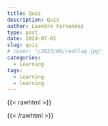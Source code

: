 ```yaml
---
title: Quiz
description: Quiz
author: Leandro Fernandez
type: post
date: 2024-07-01
slug: quiz
# cover: "/2023/09/redflag.jpg"
categories:
  - Learning
tags:
  - Learning
  - learning
---
```

{{< rawhtml >}}
<div id="quiz-container">
    <div id="question-container" class="question"></div>
    <ul id="answers-container" class="answers"></ul>
    <button id="next-button" style="display: none;">Next Question</button>
    <div id="result-container" class="result"></div>
</div>

<script>
    const questions = [
        {
            question: "What is the capital of France?",
            answers: ["Berlin", "Madrid", "Paris", "Rome", "Lisbon"],
            correctAnswer: 2
        },
        {
            question: "Which planet is known as the Red Planet?",
            answers: ["Earth", "Mars", "Jupiter", "Saturn", "Venus"],
            correctAnswer: 1
        },
        {
            question: "What is the largest ocean on Earth?",
            answers: ["Atlantic Ocean", "Indian Ocean", "Arctic Ocean", "Southern Ocean", "Pacific Ocean"],
            correctAnswer: 4
        }
    ];

    let currentQuestionIndex = 0;
    let correctResponses = 0;

    function showQuestion() {
        const questionContainer = document.getElementById('question-container');
        const answersContainer = document.getElementById('answers-container');
        const nextButton = document.getElementById('next-button');
        const resultContainer = document.getElementById('result-container');

        questionContainer.textContent = questions[currentQuestionIndex].question;
        answersContainer.innerHTML = '';

        questions[currentQuestionIndex].answers.forEach((answer, index) => {
            const li = document.createElement('li');
            const button = document.createElement('button');
            button.textContent = answer;
            button.onclick = () => checkAnswer(index);
            li.appendChild(button);
            answersContainer.appendChild(li);
        });

        nextButton.style.display = 'none';
        resultContainer.textContent = '';
    }

    function checkAnswer(selectedIndex) {
        const correctIndex = questions[currentQuestionIndex].correctAnswer;
        const resultContainer = document.getElementById('result-container');
        const nextButton = document.getElementById('next-button');

        if (selectedIndex === correctIndex) {
            resultContainer.textContent = 'Correct!';
            correctResponses++;
        } else {
            resultContainer.textContent = `Incorrect! The correct answer was: ${questions[currentQuestionIndex].answers[correctIndex]}`;
        }

        nextButton.style.display = 'block';
    }

    document.getElementById('next-button').onclick = () => {
        currentQuestionIndex++;
        if (currentQuestionIndex < questions.length) {
            showQuestion();
        } else {
            showFinalResult();
        }
    };

    function showFinalResult() {
        const quizContainer = document.getElementById('quiz-container');
        quizContainer.innerHTML = `<div class="result">Quiz completed! You got ${correctResponses} out of ${questions.length} questions correct.</div>`;
    }

    // Start the quiz
    showQuestion();
</script>
{{< /rawhtml >}}

